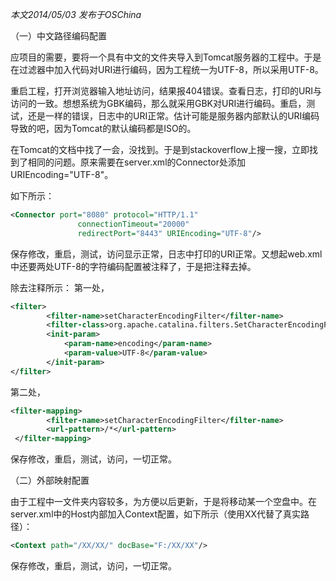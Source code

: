 *本文2014/05/03 发布于OSChina*

（一）中文路径编码配置

应项目的需要，要将一个具有中文的文件夹导入到Tomcat服务器的工程中。于是在过滤器中加入代码对URI进行编码，因为工程统一为UTF-8，所以采用UTF-8。

重启工程，打开浏览器输入地址访问，结果报404错误。查看日志，打印的URI与访问的一致。想想系统为GBK编码，那么就采用GBK对URI进行编码。重启，测试，还是一样的错误，日志中的URI正常。估计可能是服务器内部默认的URI编码导致的吧，因为Tomcat的默认编码都是ISO的。

在Tomcat的文档中找了一会，没找到。于是到stackoverflow上搜一搜，立即找到了相同的问题。原来需要在server.xml的Connector处添加URIEncoding="UTF-8"。

如下所示：

```xml
<Connector port="8080" protocol="HTTP/1.1" 
               connectionTimeout="20000" 
               redirectPort="8443" URIEncoding="UTF-8"/>
```

保存修改，重启，测试，访问显示正常，日志中打印的URI正常。又想起web.xml中还要两处UTF-8的字符编码配置被注释了，于是把注释去掉。

除去注释所示：
第一处，

```xml
<filter>
        <filter-name>setCharacterEncodingFilter</filter-name>
        <filter-class>org.apache.catalina.filters.SetCharacterEncodingFilter</filter-class>
        <init-param>
            <param-name>encoding</param-name>
            <param-value>UTF-8</param-value>
        </init-param>
</filter>
```

第二处，

```xml
<filter-mapping>
        <filter-name>setCharacterEncodingFilter</filter-name>
        <url-pattern>/*</url-pattern>
 </filter-mapping>
```

保存修改，重启，测试，访问，一切正常。

（二）外部映射配置

由于工程中一文件夹内容较多，为方便以后更新，于是将移动某一个空盘中。在server.xml中的Host内部加入Context配置，如下所示（使用XX代替了真实路径）：

```xml
<Context path="/XX/XX/" docBase="F:/XX/XX"/>
```

保存修改，重启，测试，访问，一切正常。